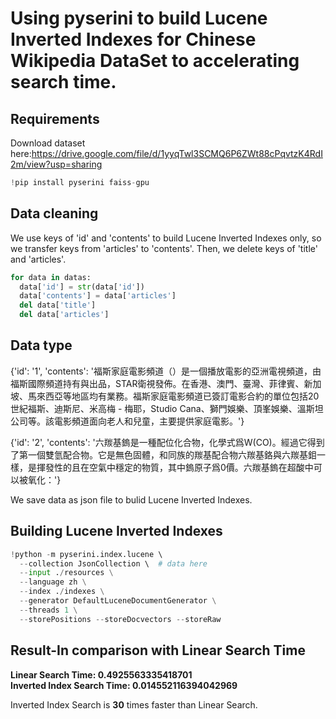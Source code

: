 # Using pyserini to build Lucene Inverted Indexes for Chinese Wikipedia DataSet to accelerating search time.  
## Requirements  
  Download dataset here:https://drive.google.com/file/d/1yyqTwl3SCMQ6P6ZWt88cPqvtzK4RdI2m/view?usp=sharing  
  ``` python
  !pip install pyserini faiss-gpu
  ```
  
## Data cleaning
We use keys of 'id' and 'contents' to build Lucene Inverted Indexes only, so we transfer keys from 'articles' to 'contents'. Then, we delete keys of 'title' and 'articles'.  
``` python
for data in datas:
  data['id'] = str(data['id'])
  data['contents'] = data['articles']
  del data['title']
  del data['articles']
```

## Data type  
{'id': '1', 'contents': '福斯家庭電影頻道（）是一個播放電影的亞洲電視頻道，由福斯國際頻道持有與出品，STAR衛視發佈。在香港、澳門、臺灣、菲律賓、新加坡、馬來西亞等地區均有業務。福斯家庭電影頻道已簽訂電影合約的單位包括20世紀福斯、迪斯尼、米高梅 - 梅耶，Studio Cana、獅門娛樂、頂峯娛樂、溫斯坦公司等。該電影頻道面向老人和兒童，主要提供家庭電影。'}  

{'id': '2', 'contents': '六羰基鎢是一種配位化合物，化學式爲W(CO)。經過它得到了第一個雙氫配合物。它是無色固體，和同族的羰基配合物六羰基鉻與六羰基鉬一樣，是揮發性的且在空氣中穩定的物質，其中鎢原子爲0價。六羰基鎢在超酸中可以被氧化：'}  

We save data as json file to bulid Lucene Inverted Indexes.  

## Building Lucene Inverted Indexes
``` python
!python -m pyserini.index.lucene \ 
  --collection JsonCollection \  # data here
  --input ./resources \
  --language zh \
  --index ./indexes \
  --generator DefaultLuceneDocumentGenerator \
  --threads 1 \
  --storePositions --storeDocvectors --storeRaw
``` 

## Result-In comparison with Linear Search Time  
__Linear Search Time: 0.4925563335418701__  
__Inverted Index Search Time: 0.014552116394042969__  

Inverted Index Search is **30** times faster than Linear Search.  
